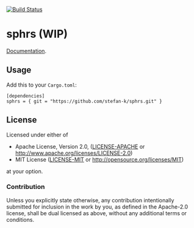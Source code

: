 [![Build Status](https://travis-ci.org/stefan-k/sphrs.svg?branch=master)](https://travis-ci.org/stefan-k/sphrs)

# sphrs (WIP)

[Documentation](https://stefan-k.github.io/sphrs/sphrs/).


## Usage

Add this to your `Cargo.toml`:

```
[dependencies]
sphrs = { git = "https://github.com/stefan-k/sphrs.git" }
```


## License

Licensed under either of

  * Apache License, Version 2.0, ([LICENSE-APACHE](LICENSE-APACHE) or http://www.apache.org/licenses/LICENSE-2.0)
  * MIT License ([LICENSE-MIT](LICENSE-MIT) or http://opensource.org/licenses/MIT)

at your option.


### Contribution

Unless you explicitly state otherwise, any contribution intentionally submitted for inclusion in the work by you, as defined in the Apache-2.0 license, shall be dual licensed as above, without any additional terms or conditions.
